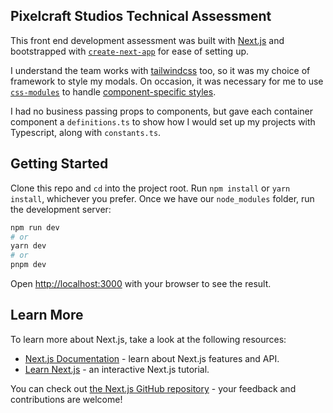 ## Pixelcraft Studios Technical Assessment

This front end development assessment was built with [Next.js](https://nextjs.org/) and bootstrapped with [`create-next-app`](https://github.com/vercel/next.js/tree/canary/packages/create-next-app) for ease of setting up.

I understand the team works with [tailwindcss](https://tailwindcss.com/) too, so it was my choice of framework to style my modals. On occasion, it was necessary for me to use [`css-modules`](https://github.com/css-modules/css-modules) to handle [component-specific styles](https://nextjs.org/docs/basic-features/built-in-css-support#adding-component-level-css).

I had no business passing props to components, but gave each container component a `definitions.ts` to show how I would set up my projects with Typescript, along with `constants.ts`.

## Getting Started

Clone this repo and `cd` into the project root. Run `npm install` or `yarn install`, whichever you prefer. Once we have our `node_modules` folder, run the development server:

```bash
npm run dev
# or
yarn dev
# or
pnpm dev
```

Open [http://localhost:3000](http://localhost:3000) with your browser to see the result.

## Learn More

To learn more about Next.js, take a look at the following resources:

- [Next.js Documentation](https://nextjs.org/docs) - learn about Next.js features and API.
- [Learn Next.js](https://nextjs.org/learn) - an interactive Next.js tutorial.

You can check out [the Next.js GitHub repository](https://github.com/vercel/next.js/) - your feedback and contributions are welcome!
